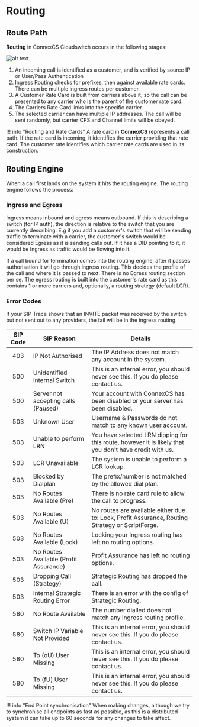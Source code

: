 # Routing

## Route Path

**Routing** in ConnexCS Cloudswitch occurs in the following stages:

![alt text][call-flow]

1. An incoming call is identified as a customer, and is verified by source IP or User/Pass Authentication
2. Ingress Routing checks for prefixes, then against available rate cards. There can be multiple ingress routes per customer.
3. A Customer Rate Card is built from carriers above it, so the call can be presented to any carrier who is the parent of the customer rate card.
4. The Carriers Rate Card links into the specific carrier.
5. The selected carrier can have multiple IP addresses. The call will be sent randomly, but carrier CPS and Channel limits will be obeyed.

!!! info "Routing and Rate Cards"
    A rate card in **ConnexCS** represents a call path. If the rate card is incoming, it identifies the carrier providing that rate card. The customer rate identifies which carrier rate cards are used in its construction.


## Routing Engine
When a call first lands on the system it hits the routing engine. The routing engine follows the process:

### Ingress and Egress

Ingress means inbound and egress means outbound. If this is describing a switch (for IP auth), the direction is relative to the switch
that you are currently describing. E.g if you add a customer's switch that will be sending traffic to terminate with a carrier, the customer's switch would be considered Egress as it is sending calls out. If it has a DID pointing to it, it would be Ingress as traffic would be flowing into it.

If a call bound for termination comes into the routing engine, after it passes authorisation it will go through ingress routing. This decides the profile of the call and where it is passed to next. There is no Egress routing section per se. The egress routing is built into the customer's rate card as this contains 1 or more carriers and, optionally, a routing strategy (default LCR).

### Error Codes
If your SIP Trace shows that an INVITE packet was received by the switch but not sent out to any providers, the fail will be in the ingress routing.



| SIP Code | SIP Reason                             | Details                                                                                                |
|:--------:|----------------------------------------|--------------------------------------------------------------------------------------------------------|
|    403   | IP Not Authorised                      | The IP Address does not match any account in the system.                                               |
|    500   | Unidentified Internal Switch           | This is an internal error, you should never see this. If you do please contact us.                     |
|    500   | Server not accepting calls (Paused)    | Your account with ConnexCS has been disabled or your server has been disabled.                         |
|    503   | Unknown User                           | Username & Passwords do not match to any known user account.                                           |
|    503   | Unable to perform LRN                  | You have selected LRN dipping for this route, however it is likely that you don't have credit with us. |
|    503   | LCR Unavailable                        | The system is unable to perform a LCR lookup.                                                          |
|    503   | Blocked by Dialplan                    | The prefix/number is not matched by the allowed dial plan.                                             |
|    503   | No Routes Available (Pre)              | There is no rate card rule to allow the call to progress.                                              |
|    503   | No Routes Available (U)                | No routes are available either due to: Lock, Profit Assurance, Routing Strategy or ScriptForge.        |
|    503   | No Routes Available (Lock)             | Locking your Ingress routing has left no routing options.                                              |
|    503   | No Routes Available (Profit Assurance) | Profit Assurance has left no routing options.                                                          |
|    503   | Dropping Call (Strategy)               | Strategic Routing has dropped the call.                                                                |
|    503   | Internal Strategic Routing Error       | There is an error with the config of Strategic Routing.                                                |
|    580   | No Route Available                     | The number dialled does not match any ingress routing profile.                                         |
|    580   | Switch IP Variable Not Provided        | This is an internal error, you should never see this. If you do please contact us.                     |
|    580   | To (oU) User Missing                   | This is an internal error, you should never see this. If you do please contact us.                     |
|    580   | To (fU) User Missing                   | This is an internal error, you should never see this. If you do please contact us.                     |

!!! info "End Point synchronisation"
    When making changes, although we try to synchronise all endpoints as fast as possible, as this is a distributed system it can take up to 60 seconds for any changes to take affect.


[call-flow]: https://github.com/digipigeon/connexcs-user-docs/blob/master/img/call-flow.jpg "Call-Flow"

